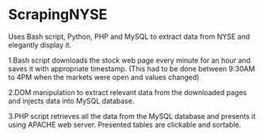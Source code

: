 # ScrapingNYSE
Uses Bash script, Python, PHP and MySQL to extract data from NYSE and elegantly display it.

1.Bash script downloads the stock web page every minute for an hour and saves it with appropriate timestamp.
    (This had to be done between 9:30AM to 4PM when the markets were open and values changed)

2.DOM manipulation to extract relevant data from the downloaded pages and injects data into MySQL database.


3.PHP script retrieves all the data from the MySQL database and presents it using APACHE web server. Presented tables are clickable and sortable.




